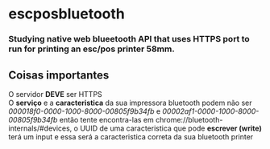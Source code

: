 # escposbluetooth
 ### Studying native web blueetooth API that uses HTTPS port to run for printing an esc/pos printer 58mm.

## Coisas importantes
O servidor **DEVE** ser HTTPS <br>
O **serviço** e a **caracteristica** da sua impressora bluetooth podem não ser _000018f0-0000-1000-8000-00805f9b34fb_ e _00002af1-0000-1000-8000-00805f9b34fb_
então tente encontra-las em chrome://bluetooth-internals/#devices, o UUID de uma caracteristica que pode **escrever (write)** terá um input e essa será a caracteristica correta da sua bluetooth printer <br>
